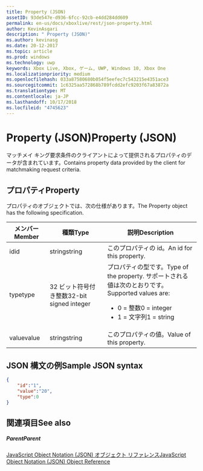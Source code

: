 ```yaml
---
title: Property (JSON)
assetID: 93de547e-d936-6fcc-92cb-e4dd284dd609
permalink: en-us/docs/xboxlive/rest/json-property.html
author: KevinAsgari
description: " Property (JSON)"
ms.author: kevinasg
ms.date: 20-12-2017
ms.topic: article
ms.prod: windows
ms.technology: uwp
keywords: Xbox Live, Xbox, ゲーム, UWP, Windows 10, Xbox One
ms.localizationpriority: medium
ms.openlocfilehash: 033a87580680b054f5eefec7c543215e4351ace3
ms.sourcegitcommit: 1c6325aa572868b789fcdd2efc9203f67a83872a
ms.translationtype: MT
ms.contentlocale: ja-JP
ms.lasthandoff: 10/17/2018
ms.locfileid: "4745623"
---
```

# <a name="property-json"></a><span data-ttu-id="cf3dd-104">Property (JSON)</span><span class="sxs-lookup"><span data-stu-id="cf3dd-104">Property (JSON)</span></span>
<span data-ttu-id="cf3dd-105">マッチメイ キング要求条件のクライアントによって提供されるプロパティのデータが含まれています。</span><span class="sxs-lookup"><span data-stu-id="cf3dd-105">Contains property data provided by the client for matchmaking request criteria.</span></span>
<a id="ID4EN"></a>


## <a name="property"></a><span data-ttu-id="cf3dd-106">プロパティ</span><span class="sxs-lookup"><span data-stu-id="cf3dd-106">Property</span></span>

<span data-ttu-id="cf3dd-107">プロパティのオブジェクトでは、次の仕様があります。</span><span class="sxs-lookup"><span data-stu-id="cf3dd-107">The Property object has the following specification.</span></span>

| <span data-ttu-id="cf3dd-108">メンバー</span><span class="sxs-lookup"><span data-stu-id="cf3dd-108">Member</span></span>| <span data-ttu-id="cf3dd-109">種類</span><span class="sxs-lookup"><span data-stu-id="cf3dd-109">Type</span></span>| <span data-ttu-id="cf3dd-110">説明</span><span class="sxs-lookup"><span data-stu-id="cf3dd-110">Description</span></span>|
| --- | --- | --- |
| <span data-ttu-id="cf3dd-111">id</span><span class="sxs-lookup"><span data-stu-id="cf3dd-111">id</span></span>| <span data-ttu-id="cf3dd-112">string</span><span class="sxs-lookup"><span data-stu-id="cf3dd-112">string</span></span>| <span data-ttu-id="cf3dd-113">このプロパティの id。</span><span class="sxs-lookup"><span data-stu-id="cf3dd-113">An id for this property.</span></span>|
| <span data-ttu-id="cf3dd-114">type</span><span class="sxs-lookup"><span data-stu-id="cf3dd-114">type</span></span>| <span data-ttu-id="cf3dd-115">32 ビット符号付き整数</span><span class="sxs-lookup"><span data-stu-id="cf3dd-115">32-bit signed integer</span></span> | <span data-ttu-id="cf3dd-116">プロパティの型です。</span><span class="sxs-lookup"><span data-stu-id="cf3dd-116">Type of the property.</span></span> <span data-ttu-id="cf3dd-117">サポートされる値は次のとおりです。</span><span class="sxs-lookup"><span data-stu-id="cf3dd-117">Supported values are:</span></span> <ul><li><span data-ttu-id="cf3dd-118">0 = 整数</span><span class="sxs-lookup"><span data-stu-id="cf3dd-118">0 = integer</span></span></li><li><span data-ttu-id="cf3dd-119">1 = 文字列</span><span class="sxs-lookup"><span data-stu-id="cf3dd-119">1 = string</span></span></li></ul>| 
| <span data-ttu-id="cf3dd-120">value</span><span class="sxs-lookup"><span data-stu-id="cf3dd-120">value</span></span>| <span data-ttu-id="cf3dd-121">string</span><span class="sxs-lookup"><span data-stu-id="cf3dd-121">string</span></span>| <span data-ttu-id="cf3dd-122">このプロパティの値。</span><span class="sxs-lookup"><span data-stu-id="cf3dd-122">Value of this property.</span></span>|

<a id="ID4EGC"></a>


## <a name="sample-json-syntax"></a><span data-ttu-id="cf3dd-123">JSON 構文の例</span><span class="sxs-lookup"><span data-stu-id="cf3dd-123">Sample JSON syntax</span></span>


```json
{
    "id":"1",
    "value":"20",
    "type":0
}

```


<a id="ID4EPC"></a>


## <a name="see-also"></a><span data-ttu-id="cf3dd-124">関連項目</span><span class="sxs-lookup"><span data-stu-id="cf3dd-124">See also</span></span>

<a id="ID4ERC"></a>


##### <a name="parent"></a><span data-ttu-id="cf3dd-125">Parent</span><span class="sxs-lookup"><span data-stu-id="cf3dd-125">Parent</span></span>

[<span data-ttu-id="cf3dd-126">JavaScript Object Notation (JSON) オブジェクト リファレンス</span><span class="sxs-lookup"><span data-stu-id="cf3dd-126">JavaScript Object Notation (JSON) Object Reference</span></span>](atoc-xboxlivews-reference-json.md)
